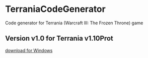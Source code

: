 # TerraniaCodeGenerator
Code generator for Terrania (Warcraft III: The Frozen Throne) game

## Version v1.0 for Terrania v1.10Prot
[download for Windows](https://github.com/PawelTroka/TerraniaCodeGenerator/releases/latest)

